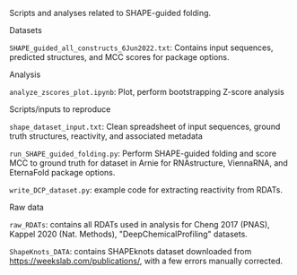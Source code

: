 Scripts and analyses related to SHAPE-guided folding.

Datasets

`SHAPE_guided_all_constructs_6Jun2022.txt`: Contains input sequences, predicted structures, and MCC scores for package options.

Analysis

`analyze_zscores_plot.ipynb`: Plot, perform bootstrapping Z-score analysis

Scripts/inputs to reproduce

`shape_dataset_input.txt`: Clean spreadsheet of input sequences, ground truth structures, reactivity, and associated metadata

`run_SHAPE_guided_folding.py`: Perform SHAPE-guided folding and score MCC to ground truth for dataset in Arnie for RNAstructure, ViennaRNA, and EternaFold package options.

`write_DCP_dataset.py`: example code for extracting reactivity from RDATs.

Raw data

`raw_RDATs`: contains all RDATs used in analysis for Cheng 2017 (PNAS), Kappel 2020 (Nat. Methods), "DeepChemicalProfiling" datasets.

`ShapeKnots_DATA`: contains SHAPEknots dataset downloaded from https://weekslab.com/publications/, with a few errors manually corrected.
